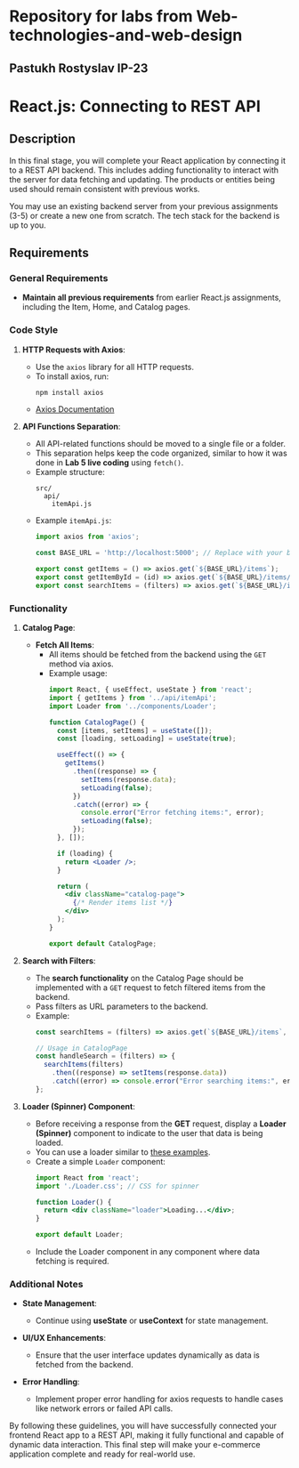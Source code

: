 # Repository for labs from Web-technologies-and-web-design
## Pastukh Rostyslav ІР-23

# React.js: Connecting to REST API

## Description
In this final stage, you will complete your React application by connecting it to a REST API backend. This includes adding functionality to interact with the server for data fetching and updating. The products or entities being used should remain consistent with previous works.

You may use an existing backend server from your previous assignments (3-5) or create a new one from scratch. The tech stack for the backend is up to you.

## Requirements

### General Requirements
- **Maintain all previous requirements** from earlier React.js assignments, including the Item, Home, and Catalog pages.

### Code Style
1. **HTTP Requests with Axios**:
   - Use the `axios` library for all HTTP requests.
   - To install axios, run:
     ```bash
     npm install axios
     ```
   - [Axios Documentation](https://github.com/axios/axios#installing)
  
2. **API Functions Separation**:
   - All API-related functions should be moved to a single file or a folder.
   - This separation helps keep the code organized, similar to how it was done in **Lab 5 live coding** using `fetch()`.
   - Example structure:
     ```
     src/
       api/
         itemApi.js
     ```
   - Example `itemApi.js`:
     ```jsx
     import axios from 'axios';

     const BASE_URL = 'http://localhost:5000'; // Replace with your backend server's URL

     export const getItems = () => axios.get(`${BASE_URL}/items`);
     export const getItemById = (id) => axios.get(`${BASE_URL}/items/${id}`);
     export const searchItems = (filters) => axios.get(`${BASE_URL}/items`, { params: filters });
     ```

### Functionality

1. **Catalog Page**:
   - **Fetch All Items**:
     - All items should be fetched from the backend using the `GET` method via axios.
     - Example usage:
       ```jsx
       import React, { useEffect, useState } from 'react';
       import { getItems } from '../api/itemApi';
       import Loader from '../components/Loader';

       function CatalogPage() {
         const [items, setItems] = useState([]);
         const [loading, setLoading] = useState(true);

         useEffect(() => {
           getItems()
             .then((response) => {
               setItems(response.data);
               setLoading(false);
             })
             .catch((error) => {
               console.error("Error fetching items:", error);
               setLoading(false);
             });
         }, []);

         if (loading) {
           return <Loader />;
         }

         return (
           <div className="catalog-page">
             {/* Render items list */}
           </div>
         );
       }

       export default CatalogPage;
       ```

2. **Search with Filters**:
   - The **search functionality** on the Catalog Page should be implemented with a `GET` request to fetch filtered items from the backend.
   - Pass filters as URL parameters to the backend.
   - Example:
     ```jsx
     const searchItems = (filters) => axios.get(`${BASE_URL}/items`, { params: filters });

     // Usage in CatalogPage
     const handleSearch = (filters) => {
       searchItems(filters)
         .then((response) => setItems(response.data))
         .catch((error) => console.error("Error searching items:", error));
     };
     ```

3. **Loader (Spinner) Component**:
   - Before receiving a response from the **GET** request, display a **Loader (Spinner)** component to indicate to the user that data is being loaded.
   - You can use a loader similar to [these examples](https://projects.lukehaas.me/css-loaders/).
   - Create a simple `Loader` component:
     ```jsx
     import React from 'react';
     import './Loader.css'; // CSS for spinner

     function Loader() {
       return <div className="loader">Loading...</div>;
     }

     export default Loader;
     ```
   - Include the Loader component in any component where data fetching is required.

### Additional Notes
- **State Management**:
  - Continue using **useState** or **useContext** for state management.
  
- **UI/UX Enhancements**:
  - Ensure that the user interface updates dynamically as data is fetched from the backend.

- **Error Handling**:
  - Implement proper error handling for axios requests to handle cases like network errors or failed API calls.

By following these guidelines, you will have successfully connected your frontend React app to a REST API, making it fully functional and capable of dynamic data interaction. This final step will make your e-commerce application complete and ready for real-world use.
